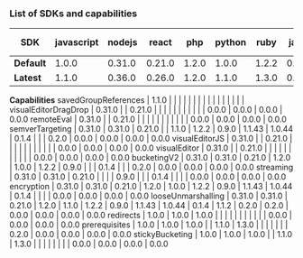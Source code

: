 ### List of SDKs and capabilities


SDK | javascript | nodejs | react | php | python | ruby | java | android | ios | go | flutter | csharp | elixir | nocode-other | nocode-webflow | nocode-shopify | nocode-wordpress
--- | --- | --- | --- | --- | --- | --- | --- | --- | --- | --- | --- | --- | --- | --- | --- | --- | ---
**Default** | 1.0.0 | 0.31.0 | 0.21.0 | 1.2.0 | 1.0.0 | 1.2.2 | 0.9.0 | 1.1.43 | 1.0.44 | 0.1.4 | 1.1.2 | 0.2.0 | 0.2.0 | 0.0.0 | 0.0.0 | 0.0.0 | 0.0.0
**Latest** | 1.1.0 | 0.36.0 | 0.26.0 | 1.2.0 | 1.1.0 | 1.3.0 | 0.9.0 | 1.1.43 | 1.0.47 | 0.1.4 | 1.1.2 | 0.2.0 | 0.2.0 | 0.0.0 | 0.0.0 | 0.0.0 | 0.0.0
**Capabilities**
savedGroupReferences | 1.1.0 | | | | | | | | | | | | | | | | 
visualEditorDragDrop | 0.31.0 |  | 0.21.0 |  |  |  |  |  |  |  |  |  |  | 0.0.0 | 0.0.0 | 0.0.0 | 0.0.0
remoteEval | 0.31.0 |  | 0.21.0 |  |  |  |  |  |  |  |  |  |  | 0.0.0 | 0.0.0 | 0.0.0 | 0.0.0
semverTargeting | 0.31.0 | 0.31.0 | 0.21.0 |  | 1.1.0 | 1.2.2 | 0.9.0 | 1.1.43 | 1.0.44 | 0.1.4 |  |  | 0.2.0 | 0.0.0 | 0.0.0 | 0.0.0 | 0.0.0
visualEditorJS | 0.31.0 |  | 0.21.0 |  |  |  |  |  |  |  |  |  |  | 0.0.0 | 0.0.0 | 0.0.0 | 0.0.0
visualEditor | 0.31.0 |  | 0.21.0 |  |  |  |  |  |  |  |  |  |  | 0.0.0 | 0.0.0 | 0.0.0 | 0.0.0
bucketingV2 | 0.31.0 | 0.31.0 | 0.21.0 | 1.2.0 | 1.0.0 | 1.2.2 | 0.9.0 |  |  | 0.1.4 |  |  | 0.2.0 | 0.0.0 | 0.0.0 | 0.0.0 | 0.0.0
streaming | 0.31.0 | 0.31.0 | 0.21.0 |  |  |  | 0.9.0 |  |  | 0.1.4 |  |  |  | 0.0.0 | 0.0.0 | 0.0.0 | 0.0.0
encryption | 0.31.0 | 0.31.0 | 0.21.0 | 1.2.0 | 1.0.0 | 1.2.2 | 0.9.0 | 1.1.43 | 1.0.44 | 0.1.4 |  |  |  | 0.0.0 | 0.0.0 | 0.0.0 | 0.0.0
looseUnmarshalling | 0.31.0 | 0.31.0 | 0.21.0 | 1.2.0 | 1.1.0 | 1.2.2 | 0.9.0 | 1.1.43 | 1.0.44 | 0.1.4 | 1.1.2 | 0.2.0 | 0.2.0 | 0.0.0 | 0.0.0 | 0.0.0 | 0.0.0
redirects | 1.0.0 | 1.0.0 | 1.0.0 |  |  |  |  |  |  |  |  |  |  | 0.0.0 | 0.0.0 | 0.0.0 | 0.0.0
prerequisites | 1.0.0 | 1.0.0 | 1.0.0 |  | 1.1.0 | 1.3.0 |  |  |  |  |  |  | 0.2.0 | 0.0.0 | 0.0.0 | 0.0.0 | 0.0.0
stickyBucketing | 1.0.0 | 1.0.0 | 1.0.0 |  | 1.1.0 | 1.3.0 |  |  |  |  |  |  |  | 0.0.0 | 0.0.0 | 0.0.0 | 0.0.0

